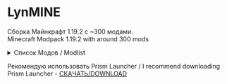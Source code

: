 # LynMINE

Сборка Майнкрафт 1.19.2 с ~300 модами. <br>
Minecraft Modpack 1.19.2 with around 300 mods <br>
<details>
<summary>Список Модов / Modlist</summary>
<ul>
	<li>Mouse Tweaks</li>
	<li>Modern Industrialization</li>
	<li>Resourceful Lib</li>
	<li>Create: New Age</li>
	<li>Tech Reborn Patchouli</li>
	<li>Create Railways Navigator</li>
	<li>YUNG's Better Witch Huts</li>
	<li>Stendhal</li>
	<li>Comforts</li>
	<li>Tips</li>
	<li>Advancement Plaques</li>
	<li>Mutant Monsters</li>
	<li>Create Deco</li>
	<li>Keybind Fix</li>
	<li>oωo</li>
	<li>Trinkets</li>
	<li>Better Animations Collection</li>
	<li>Promenade</li>
	<li>Resourcify</li>
	<li>FTB Chunks</li>
	<li>CTOV - Farmer Delight Compat</li>
	<li>Clumps</li>
	<li>Item Filters</li>
	<li>Joy of Painting</li>
	<li>FTB Library</li>
	<li>Collective</li>
	<li>Player Animator</li>
	<li>Sodium</li>
	<li>Beneath the Wetlands</li>
	<li>HexVR</li>
	<li>Additional Structures</li>
	<li>Mythic Mounts</li>
	<li>YetAnotherConfigLib</li>
	<li>Mythic Upgrades</li>
	<li>Simple Voice Chat</li>
	<li>Cloth Config v8</li>
	<li>Bygone Nether</li>
	<li>Extra Thicc Packets</li>
	<li>VR Combat</li>
	<li>Cardinal Components API</li>
	<li>Ad Astra</li>
	<li>Mythic Mobs</li>
	<li>Create: Interiors</li>
	<li>YUNG's Better Ocean Monuments</li>
	<li>Roughly Enough Items</li>
	<li>AlmostUnified</li>
	<li>Jade</li>
	<li>The Twilight Forest</li>
	<li>Fabric Language Kotlin</li>
	<li>SmartBrainLib</li>
	<li>Chat Heads</li>
	<li>Sky Villages</li>
	<li>Lithium</li>
	<li>Dave's Potioneering</li>
	<li>Powah!</li>
	<li>Create Jetpack</li>
	<li>HexGloop</li>
	<li>ChoiceTheorem's Overhauled Village - Waystone Compatibility pack</li>
	<li>CC: Restitched</li>
	<li>Creeper Overhaul</li>
	<li>Roughly Enough Resources</li>
	<li>Trash Cans</li>
	<li>Twigs</li>
	<li>MoreIotas</li>
	<li>Epic Knights Mod</li>
	<li>Villagers Plus</li>
	<li>Searchables</li>
	<li>RPG Origins</li>
	<li>Projectile Damage Attribute</li>
	<li>Fusion</li>
	<li>Plenty Of Armors</li>
	<li>Create Ore Excavation</li>
	<li>BetterCompatibilityChecker</li>
	<li>Immersive Paintings</li>
	<li>Bookshelf</li>
	<li>Naturalist</li>
	<li>Dawn API</li>
	<li>Prism</li>
	<li>Runes</li>
	<li>Tech Reborn</li>
	<li>JourneyMapIntegration</li>
	<li>FTB Ranks</li>
	<li>HT's TreeChop</li>
	<li>Entity Model Features</li>
	<li>Traveler's Backpack</li>
	<li>Mod Menu</li>
	<li>biomemusic mod</li>
	<li>Polymorph</li>
	<li>Chipped</li>
	<li>Bosses of Mass Destruction (Beta)</li>
	<li>YUNG's Better End Island</li>
	<li>Hex Casting</li>
	<li>CC:C Bridge</li>
	<li>Terralith</li>
	<li>CraftPresence</li>
	<li>Create: Train Perspective Fix</li>
	<li>Chef's Delight</li>
	<li>ChoiceTheorem's Overhauled Village</li>
	<li>YUNG's API</li>
	<li>Villager Names</li>
	<li>Jewelry</li>
	<li>Chimes</li>
	<li>FancyMenu</li>
	<li>ModernFix</li>
	<li>Simply Swords</li>
	<li>SuperMartijn642's Config Lib</li>
	<li>Blur (Fabric)</li>
	<li>Combat Roll</li>
	<li>Tectonic</li>
	<li>End's Delight</li>
	<li>Visual Workbench</li>
	<li>Dark Loading Screen</li>
	<li>Chunky</li>
	<li>No Chat Reports</li>
	<li>YUNG's Better Jungle Temples</li>
	<li>Fabric Seasons: Delight Compat</li>
	<li>Visuality</li>
	<li>Wizards</li>
	<li>Roughly Enough Loot Tables</li>
	<li>Hex Research</li>
	<li>Vivecraft</li>
	<li>Immersive Melodies</li>
	<li>Resourcefulconfig</li>
	<li>FTB Teams</li>
	<li>Create Slice &amp; Dice</li>
	<li>CTOV - Villagers Plus Compat</li>
	<li>ChoiceTheorem's Overhauled Village - Friends and Foes Add-on</li>
	<li>Why Not Be One Item</li>
	<li>Explorify</li>
	<li>Deeper and Darker</li>
	<li>Geckolib</li>
	<li>EntityCulling-Fabric</li>
	<li>SeasonHUD</li>
	<li>Chunks Fade In</li>
	<li>Icarus</li>
	<li>Paladins &amp; Priests</li>
	<li>Storage Delight</li>
	<li>Galosphere</li>
	<li>Better End</li>
	<li>Croptopia</li>
	<li>Iceberg</li>
	<li>Rechiseled</li>
	<li>YUNG's Better Mineshafts</li>
	<li>AppleSkin</li>
	<li>Hexlink</li>
	<li>Bad Wither No Cookie Reloaded</li>
	<li>YUNG's Better Dungeons</li>
	<li>Bewitchment</li>
	<li>TerraBlender</li>
	<li>Alternate Origin GUI</li>
	<li>Journeymap</li>
	<li>BetterF3</li>
	<li>Supplementaries</li>
	<li>EnchantmentDescriptions</li>
	<li>MixinTrace</li>
	<li>Fabric Seasons: Croptopia Compat</li>
	<li>Architectury</li>
	<li>Colorful Hearts</li>
	<li>MmmMmmMmmMmm</li>
	<li>Better Third Person</li>
	<li>Create: Bells &amp; Whistles</li>
	<li>SOL: Valheim</li>
	<li>emogg</li>
	<li>AttributeFix</li>
	<li>Origins: Classes</li>
	<li>Explorations</li>
	<li>Farmer's Delight</li>
	<li>Hexal</li>
	<li>cupboard</li>
	<li>VoidZ</li>
	<li>MidnightLib</li>
	<li>Roughly Enough Trades</li>
	<li>spark</li>
	<li>NotEnoughAnimations</li>
	<li>Universal Shops</li>
	<li>Pehkui</li>
	<li>YUNG's Better Strongholds</li>
	<li>Talk Bubbles</li>
	<li>Show Me What You Got</li>
	<li>Ambient Sounds</li>
	<li>Fabric API</li>
	<li>Castle Dungeons</li>
	<li>AdventureZ</li>
	<li>SuperMartijn642's Core Lib</li>
	<li>TrashSlot</li>
	<li>Pufferfish's Skills</li>
	<li>Indium</li>
	<li>Konkrete</li>
	<li>Iron Chests: Restocked</li>
	<li>PAUCAL</li>
	<li>Create Crafts &amp; Additions</li>
	<li>Spell Power Attribute</li>
	<li>Nature's Compass</li>
	<li>Zoomify</li>
	<li>Create: Steam 'n' Rails</li>
	<li>YUNG's Extras</li>
	<li>Euphoria Patcher</li>
	<li>Mine Cells</li>
	<li>Explorer's Compass</li>
	<li>You're in Grave Danger</li>
	<li>Better Ping Display</li>
	<li>CreativeCore (Fabric)</li>
	<li>3d-Skin-Layers</li>
	<li>Better Advancements</li>
	<li>Puzzles Lib</li>
	<li>PachouliButton</li>
	<li>When Dungeons Arise</li>
	<li>Pick Up Notifier</li>
	<li>Origins</li>
	<li>Lootr</li>
	<li>Spell Engine</li>
	<li>Friends&amp;Foes</li>
	<li>Clutter</li>
	<li>LambDynamicLights</li>
	<li>Language Reload</li>
	<li>Hex Keys</li>
	<li>ChoiceTheorem's Overhauled Village - Chef's delight add-on</li>
	<li>Highlighter</li>
	<li>Create</li>
	<li>Fish On The Line</li>
	<li>CreateFabric&amp;REIBugFix</li>
	<li>Repurposed Structures</li>
	<li>Create Big Cannons</li>
	<li>Beautify</li>
	<li>Entity Texture Features</li>
	<li>Ping Wheel</li>
	<li>Better Combat</li>
	<li>Fabric Seasons: Terralith Compat</li>
	<li>Immersive Armors</li>
	<li>Botania</li>
	<li>YUNG's Bridges</li>
	<li>Eating Animation</li>
	<li>Amplified Nether</li>
	<li>Applied Energistics 2</li>
	<li>Legendary Tooltips</li>
	<li>Patchouli</li>
	<li>Marium's Soulslike Weaponry</li>
	<li>What Are They Up To</li>
	<li>YUNG's Better Nether Fortresses</li>
	<li>Forge Config API Port</li>
	<li>BCLib</li>
	<li>DungeonZ</li>
	<li>Botarium</li>
	<li>GuardVillagers</li>
	<li>Simple Voice Chat</li>
	<li>Fabric Seasons</li>
	<li>Starlight</li>
	<li>Craftify</li>
	<li>SleepWarp</li>
	<li>ConnectedTexturesMod for Fabric</li>
	<li>Create Ender Transmission</li>
	<li>Better Statistics Screen</li>
	<li>Dramatic Doors</li>
	<li>Basic Weapons</li>
	<li>FerriteCore</li>
	<li>Moonlight</li>
	<li>FTB XMod Compat</li>
	<li>Modern Dynamics</li>
	<li>FTB Quests</li>
	<li>CoroUtil</li>
	<li>Melody</li>
	<li>NetherPortalFix</li>
	<li>ImmediatelyFast</li>
	<li>Overflowing Bars</li>
	<li>Jade Addons</li>
	<li>YUNG's Better Desert Temples</li>
	<li>Emerald Expansion</li>
	<li>Rechiseled: Create</li>
	<li>Things</li>
	<li>Balm</li>
	<li>Reborn Core</li>
	<li>Tempad</li>
	<li>Better Nether</li>
	<li>HexKinetics</li>
	<li>Controlling For Fabric</li>
	<li>ChoiceTheorem's Overhauled Village - Beautify Add-on</li>
	<li>Transmog</li>
	<li>Traveler's Titles</li>
	<li>Waystones</li>
	<li>The Bumblezone - Fabric</li>
	<li>Artifacts</li>
	<li>Do a Barrel Roll</li>
	<li>TravelersCompass</li>
	<li>Bad Packets</li>
	<li>Bobby</li>
</ul>
</details>

Рекомендую использовать Prism Launcher / I recommend downloading Prism Launcher - [СКАЧАТЬ/DOWNLOAD](https://prismlauncher.org/download/?from=button)
